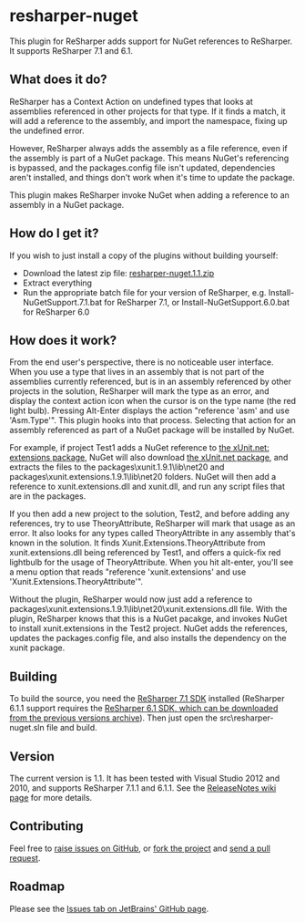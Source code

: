 # resharper-nuget

This plugin for ReSharper adds support for NuGet references to ReSharper. It supports ReSharper 7.1 and 6.1.

## What does it do? ##

ReSharper has a Context Action on undefined types that looks at assemblies referenced in other projects for that type. If it finds a match, it will add a reference to the assembly, and import the namespace, fixing up the undefined error.

However, ReSharper always adds the assembly as a file reference, even if the assembly is part of a NuGet package. This means NuGet's referencing is bypassed, and the packages.config file isn't updated, dependencies aren't installed, and things don't work when it's time to update the package.

This plugin makes ReSharper invoke NuGet when adding a reference to an assembly in a NuGet package.

## How do I get it? ##

If you wish to just install a copy of the plugins without building yourself:

- Download the latest zip file: [resharper-nuget.1.1.zip](http://download.jetbrains.com/resharper/plugins/resharper-nuget.1.1.zip)
- Extract everything
- Run the appropriate batch file for your version of ReSharper, e.g. Install-NuGetSupport.7.1.bat for ReSharper 7.1, or Install-NuGetSupport.6.0.bat for ReSharper 6.0

## How does it work? ##

From the end user's perspective, there is no noticeable user interface. When you use a type that lives in an assembly that is not part of the assemblies currently referenced, but is in an assembly referenced by other projects in the solution, ReSharper will mark the type as an error, and display the context action icon when the cursor is on the type name (the red light bulb). Pressing Alt-Enter displays the action "reference 'asm' and use 'Asm.Type'". This plugin hooks into that process. Selecting that action for an assembly referenced as part of a NuGet package will be installed by NuGet.

For example, if project Test1 adds a NuGet reference to [the xUnit.net: extensions package](http://nuget.org/packages/xunit.extensions/1.9.1),
NuGet will also download [the xUnit.net package](http://nuget.org/packages/xunit/1.9.1), and extracts the files to the
packages\xunit.1.9.1\lib\net20 and packages\xunit.extensions.1.9.1\lib\net20 folders. NuGet will then add a reference to
xunit.extensions.dll and xunit.dll, and run any script files that are in the packages.

If you then add a new project to the solution, Test2, and before adding any references, try to use TheoryAttribute, ReSharper
will mark that usage as an error. It also looks for any types called TheoryAttribte in any assembly that's known in the
solution. It finds Xunit.Extensions.TheoryAttribute from xunit.extensions.dll being referenced by Test1, and offers a
quick-fix red lightbulb for the usage of TheoryAttribute. When you hit alt-enter, you'll see a menu option that reads
"reference 'xunit.extensions' and use 'Xunit.Extensions.TheoryAttribute'".

Without the plugin, ReSharper would now just add a reference to packages\xunit.extensions.1.9.1\lib\net20\xunit.extensions.dll file.
With the plugin, ReSharper knows that this is a NuGet pacakge, and invokes NuGet to install xunit.extensions in the Test2
project. NuGet adds the references, updates the packages.config file, and also installs the dependency on the xunit package.


## Building ##

To build the source, you need the [ReSharper 7.1 SDK](http://www.jetbrains.com/resharper/download/index.html) installed (ReSharper 6.1.1 support requires the [ReSharper 6.1 SDK, which can be downloaded from the previous versions archive](http://devnet.jetbrains.net/docs/DOC-280)). Then just open the src\resharper-nuget.sln file and build.

## Version

The current version is 1.1. It has been tested with Visual Studio 2012 and 2010, and supports ReSharper 7.1.1 and 6.1.1. See the [ReleaseNotes wiki page](https://github.com/JetBrains/resharper-nuget/wiki/Release-Notes) for more details.

## Contributing ##

Feel free to [raise issues on GitHub](https://github.com/JetBrains/resharper-nuget/issues), or [fork the project](http://help.github.com/fork-a-repo/) and [send a pull request](http://help.github.com/send-pull-requests/).

## Roadmap

Please see the [Issues tab on JetBrains' GitHub page](https://github.com/JetBrains/resharper-nuget/issues).




